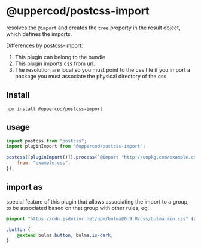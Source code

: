 # @uppercod/postcss-import

resolves the `@import` and creates the `tree` property in the result object, which defines the imports.

Differences by [postcss-import](https://github.com/postcss/postcss-import):

1.  This plugin can belong to the bundle.
2.  This plugin imports css from url.
3.  The resolution are local so you must point to the css file if you import a package you must associate the physical directory of the css.

## Install

```
npm install @uppercod/postcss-import
```

## usage

```js
import postcss from "postcss";
import pluginImport from "@uppercod/postcss-import";

postcss([pluginImport()]).process(`@import "http://unpkg.com/example.css";`, {
    from: "example.css",
});
```

## import as

special feature of this plugin that allows associating the import to a group, to be associated based on that group with other rules, eg:

```scss
@import "https://cdn.jsdelivr.net/npm/bulma@0.9.0/css/bulma.min.css" (as: bulma);

.button {
    @extend bulma.button, bulma.is-dark;
}
```

